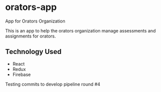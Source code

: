 # orators-app
App for Orators Organization

This is an app to help the orators organization manage assessments and assignments for orators.

## Technology Used
- React
- Redux
- Firebase

Testing commits to develop pipeline round #4
